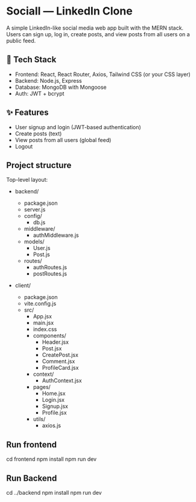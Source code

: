 # Sociall — LinkedIn Clone

A simple LinkedIn-like social media web app built with the MERN stack. Users can sign up, log in, create posts, and view posts from all users on a public feed.


## 🧠 Tech Stack

- Frontend: React, React Router, Axios, Tailwind CSS (or your CSS layer)
- Backend: Node.js, Express
- Database: MongoDB with Mongoose
- Auth: JWT + bcrypt

## ✨ Features

- User signup and login (JWT-based authentication)
- Create posts (text)
- View posts from all users (global feed)
- Logout

## Project structure

Top-level layout:

- backend/
  - package.json
  - server.js
  - config/
    - db.js
  - middleware/
    - authMiddleware.js
  - models/
    - User.js
    - Post.js
  - routes/
    - authRoutes.js
    - postRoutes.js

- client/
  - package.json
  - vite.config.js
  - src/
    - App.jsx
    - main.jsx
    - index.css
    - components/
      - Header.jsx
      - Post.jsx
      - CreatePost.jsx
      - Comment.jsx
      - ProfileCard.jsx
    - context/
      - AuthContext.jsx
    - pages/
      - Home.jsx
      - Login.jsx
      - Signup.jsx
      - Profile.jsx
    - utils/
      - axios.js

## Run frontend
cd frontend
npm install
npm run dev

## Run Backend
cd ../backend
npm install
npm run dev





